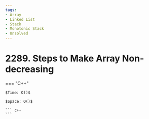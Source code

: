 ```yaml
---
tags:
- Array
- Linked List
- Stack
- Monotonic Stack
- Unsolved
---
```



# 2289. Steps to Make Array Non-decreasing

=== "C++"

    $Time: O()$

    $Space: O()$

    ``` c++
    ```